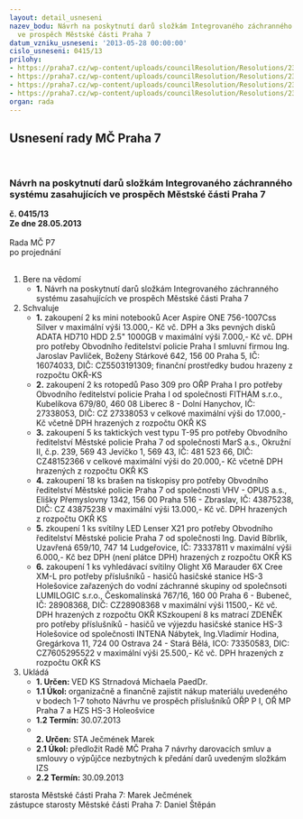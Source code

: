 ```yaml
---
layout: detail_usneseni
nazev_bodu: Návrh na poskytnutí darů složkám Integrovaného záchranného systému zasahujících
  ve prospěch Městské části Praha 7
datum_vzniku_usneseni: '2013-05-28 00:00:00'
cislo_usneseni: 0415/13
prilohy:
- https://praha7.cz/wp-content/uploads/councilResolution/Resolutions/23966/27-13-z%c3%a1pis_z_jedn%c3%a1n%c3%ad_br.doc
- https://praha7.cz/wp-content/uploads/councilResolution/Resolutions/23966/27-13-p%c4%8dr.pdf
- https://praha7.cz/wp-content/uploads/councilResolution/Resolutions/23966/27-13-mp_o%c5%99_p7.pdf
- https://praha7.cz/wp-content/uploads/councilResolution/Resolutions/23966/27-13-hzs.pdf
organ: rada
---
```

<div id="ucUsn_pList" class="usn">
	<span><h2>Usnesení rady MČ Praha 7 </h2>
<br></span><div class="standBody">
<span><h3>Návrh na poskytnutí darů složkám Integrovaného záchranného systému zasahujících ve prospěch Městské části Praha 7</h3></span><div class="center">
		<strong>č. 0415/13</strong><br>
	</div>
<div class="center">
		<strong>Ze dne 28.05.2013</strong><br><br>
	</div>Rada MČ P7<br> po projednání<br><br><ol>
<li>Bere na vědomí<ul><li>
<strong>1.</strong> Návrh na poskytnutí darů složkám Integrovaného záchranného systému zasahujících ve prospěch Městské části Praha 7</li></ul>
</li>
<li>Schvaluje<ul>
<li>
<strong>1.</strong> zakoupení 2 ks mini notebooků Acer Aspire ONE 756-1007Css Silver v maximální výši 13.000,- Kč vč. DPH a 3ks pevných disků ADATA HD710 HDD 2.5" 1000GB v maximální výši 7.000,- Kč vč. DPH pro potřeby Obvodního ředitelství policie Praha I smluvní firmou Ing. Jaroslav Pavlíček, Boženy Stárkové 642, 156 00 Praha 5, IČ: 16074033, DIČ: CZ5503191309; finanční prostředky budou hrazeny z rozpočtu OKŘ-KS </li>
<li>
<strong>2.</strong> zakoupení 2 ks rotopedů Paso 309 pro OŘP Praha I pro potřeby Obvodního ředitelství policie Praha I od společnosti FITHAM s.r.o., Kubelíkova 679/80, 460 08 Liberec 8 - Dolní Hanychov, IČ: 27338053, DIČ: CZ 27338053 v celkové maximální výši do 17.000,- Kč včetně DPH hrazených z rozpočtu OKŘ KS</li>
<li>
<strong>3.</strong> zakoupení 5 ks taktických vest typu T-95 pro potřeby Obvodního ředitelství Městské policie Praha 7 od společnosti MarS a.s., Okružní II, č.p. 239, 569 43 Jevíčko 1, 569 43, IČ: 481 523 66, DIČ: CZ48152366 v celkové maximální výši do 20.000,- Kč včetně DPH hrazených z rozpočtu OKŘ KS</li>
<li>
<strong>4.</strong> zakoupení 18 ks brašen na tiskopisy  pro potřeby Obvodního ředitelství Městské policie Praha 7 od společnosti VHV - OPUS a.s., Elišky Přemyslovny 1342, 156 00 Praha 516 - Zbraslav, IČ: 43875238, DIČ: CZ 43875238 v maximální výši 13.000,- Kč vč. DPH hrazených z rozpočtu OKŘ KS</li>
<li>
<strong>5.</strong> zkoupení 1 ks svítilny LED Lenser  X21 pro potřeby Obvodního ředitelství Městské policie Praha 7 od společnosti Ing. David Bíbrlík, Uzavřená 659/10, 747 14  Ludgeřovice, IČ: 73337811 v maximální výši 6.000,- Kč bez DPH (není plátce DPH) hrazených z rozpočtu OKŘ KS</li>
<li>
<strong>6.</strong> zakoupení 1 ks vyhledávací svítilny Olight X6 Marauder 6X Cree XM-L pro potřeby příslušníků - hasičů hasičské stanice HS-3 Holešovice zařazených do vodní záchranné skupiny od společnsoti LUMILOGIC s.r.o., Českomalínská 767/16, 160 00 Praha 6 - Bubeneč, IČ: 28908368, DIČ: CZ28908368 v maximální výši 11500,- Kč vč. DPH hrazených z rozpočtu OKŘ KSzkoupení 8 ks matrací ZDENĚK pro potřeby příslušníků - hasičů ve výjezdu  hasičské stanice HS-3 Holešovice od společnosti INTENA Nábytek, Ing.Vladimír Hodina, Gregárkova 11, 724 00 Ostrava 24 - Stará Bělá, ICO: 73350583,  DIC: CZ7605295522 v maximální výši 25.500,- Kč vč. DPH hrazených z rozpočtu OKŘ KS</li>
</ul>
</li>
<li>Ukládá<ul>
<li>
<strong>1. Určen: </strong>VED KS Strnadová Michaela PaedDr.</li>
<li>
<strong>1.1 Úkol: </strong>organizačně a finančně zajistit nákup materiálu uvedeného v bodech 1-7 tohoto Návrhu ve prospěch příslušníků OŘP P I, OŘ MP Praha 7 a HZS HS-3 Holeošvice</li>
<li>
<strong>1.2 Termín: </strong>30.07.2013</li>
<li>
<strong><br>2. Určen: </strong>STA Ječmének Marek</li>
<li>
<strong>2.1 Úkol: </strong>předložit Radě MČ Praha 7 návrhy darovacích smluv a smlouvy o výpůjčce nezbytných k předání darů uvedeným složkám IZS</li>
<li>
<strong>2.2 Termín: </strong>30.09.2013</li>
</ul>
</li>
</ol>starosta Městské části Praha 7: Marek Ječmének<br>zástupce starosty Městské části Praha 7: Daniel Štěpán 
</div>
</div>